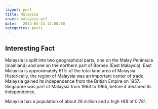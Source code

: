 ```yaml
---
layout: post
title: Malaysia
cover: malaysia.gif
date:   2014-04-13 12:00:00
categories: posts
---
```


## Interesting Fact

Malaysia is split into two geographical parts, one on the Malay Peninsula (mainland) and one on the northern part of Borneo (East Malaysia). East Malaysia is approximately 61% of the total land area of Malaysia. Historically, the region of Malaysia was an important center of trade. Malaysia gained its independence from the British Empire on 1957. Singapore was part of Malaysia from 1963 to 1965, before it declared its independence. 

Malaysia has a population of about 28 million and a high HDI of 0.781. 